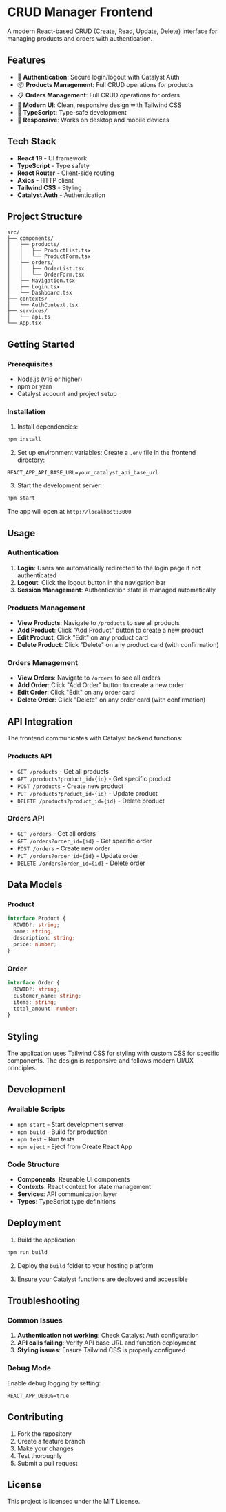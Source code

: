 # CRUD Manager Frontend

A modern React-based CRUD (Create, Read, Update, Delete) interface for managing products and orders with authentication.

## Features

- 🔐 **Authentication**: Secure login/logout with Catalyst Auth
- 📦 **Products Management**: Full CRUD operations for products
- 📋 **Orders Management**: Full CRUD operations for orders
- 🎨 **Modern UI**: Clean, responsive design with Tailwind CSS
- 🚀 **TypeScript**: Type-safe development
- 📱 **Responsive**: Works on desktop and mobile devices

## Tech Stack

- **React 19** - UI framework
- **TypeScript** - Type safety
- **React Router** - Client-side routing
- **Axios** - HTTP client
- **Tailwind CSS** - Styling
- **Catalyst Auth** - Authentication

## Project Structure

```
src/
├── components/
│   ├── products/
│   │   ├── ProductList.tsx
│   │   └── ProductForm.tsx
│   ├── orders/
│   │   ├── OrderList.tsx
│   │   └── OrderForm.tsx
│   ├── Navigation.tsx
│   ├── Login.tsx
│   └── Dashboard.tsx
├── contexts/
│   └── AuthContext.tsx
├── services/
│   └── api.ts
└── App.tsx
```

## Getting Started

### Prerequisites

- Node.js (v16 or higher)
- npm or yarn
- Catalyst account and project setup

### Installation

1. Install dependencies:

```bash
npm install
```

2. Set up environment variables:
   Create a `.env` file in the frontend directory:

```env
REACT_APP_API_BASE_URL=your_catalyst_api_base_url
```

3. Start the development server:

```bash
npm start
```

The app will open at `http://localhost:3000`

## Usage

### Authentication

1. **Login**: Users are automatically redirected to the login page if not authenticated
2. **Logout**: Click the logout button in the navigation bar
3. **Session Management**: Authentication state is managed automatically

### Products Management

- **View Products**: Navigate to `/products` to see all products
- **Add Product**: Click "Add Product" button to create a new product
- **Edit Product**: Click "Edit" on any product card
- **Delete Product**: Click "Delete" on any product card (with confirmation)

### Orders Management

- **View Orders**: Navigate to `/orders` to see all orders
- **Add Order**: Click "Add Order" button to create a new order
- **Edit Order**: Click "Edit" on any order card
- **Delete Order**: Click "Delete" on any order card (with confirmation)

## API Integration

The frontend communicates with Catalyst backend functions:

### Products API

- `GET /products` - Get all products
- `GET /products?product_id={id}` - Get specific product
- `POST /products` - Create new product
- `PUT /products?product_id={id}` - Update product
- `DELETE /products?product_id={id}` - Delete product

### Orders API

- `GET /orders` - Get all orders
- `GET /orders?order_id={id}` - Get specific order
- `POST /orders` - Create new order
- `PUT /orders?order_id={id}` - Update order
- `DELETE /orders?order_id={id}` - Delete order

## Data Models

### Product

```typescript
interface Product {
  ROWID?: string;
  name: string;
  description: string;
  price: number;
}
```

### Order

```typescript
interface Order {
  ROWID?: string;
  customer_name: string;
  items: string;
  total_amount: number;
}
```

## Styling

The application uses Tailwind CSS for styling with custom CSS for specific components. The design is responsive and follows modern UI/UX principles.

## Development

### Available Scripts

- `npm start` - Start development server
- `npm build` - Build for production
- `npm test` - Run tests
- `npm eject` - Eject from Create React App

### Code Structure

- **Components**: Reusable UI components
- **Contexts**: React context for state management
- **Services**: API communication layer
- **Types**: TypeScript type definitions

## Deployment

1. Build the application:

```bash
npm run build
```

2. Deploy the `build` folder to your hosting platform

3. Ensure your Catalyst functions are deployed and accessible

## Troubleshooting

### Common Issues

1. **Authentication not working**: Check Catalyst Auth configuration
2. **API calls failing**: Verify API base URL and function deployment
3. **Styling issues**: Ensure Tailwind CSS is properly configured

### Debug Mode

Enable debug logging by setting:

```env
REACT_APP_DEBUG=true
```

## Contributing

1. Fork the repository
2. Create a feature branch
3. Make your changes
4. Test thoroughly
5. Submit a pull request

## License

This project is licensed under the MIT License.
